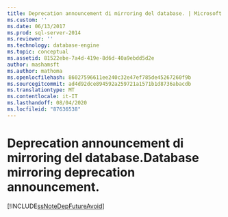 ```yaml
---
title: Deprecation announcement di mirroring del database. | Microsoft Docs
ms.custom: ''
ms.date: 06/13/2017
ms.prod: sql-server-2014
ms.reviewer: ''
ms.technology: database-engine
ms.topic: conceptual
ms.assetid: 81522ebe-7a4d-419e-8d6d-40a9ebdd5d2e
author: mashamsft
ms.author: mathoma
ms.openlocfilehash: 86027596611ee240c32e47ef785de45267260f9b
ms.sourcegitcommit: ad4d92dce894592a259721a1571b1d8736abacdb
ms.translationtype: MT
ms.contentlocale: it-IT
ms.lasthandoff: 08/04/2020
ms.locfileid: "87636538"
---
```

# <a name="database-mirroring-deprecation-announcement"></a><span data-ttu-id="b11f9-103">Deprecation announcement di mirroring del database.</span><span class="sxs-lookup"><span data-stu-id="b11f9-103">Database mirroring deprecation announcement.</span></span>
  [!INCLUDE[ssNoteDepFutureAvoid](../../includes/ssnotedepfutureavoid-md.md)]  
  
  
